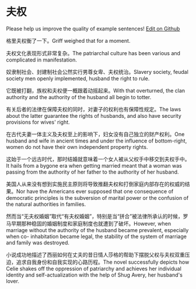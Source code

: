 # 夫权

Please help us improve the quality of example sentences! [Edit on Github](https://github.com/jiyushe/jiyu-example-sentence-source/blob/main/chinese/fuquan.md)

<p><span class="chinese">格里夫权衡了一下。</span><span class="english">Griff weighed that for a moment.</span></p>

<p><span class="chinese">夫权文化表现形式非常复杂。</span><span class="english">The patriarchal culture has been various and complicated in manifestation.</span></p>

<p><span class="chinese">奴隶制社会、封建制社会公然实行男尊女卑、夫权统治。</span><span class="english">Slavery society, feudal society men openly implemented, husband the right to rule.</span></p>

<p><span class="chinese">它既被打翻，族权和夫权便一概跟着动摇起来。</span><span class="english">With that overturned, the clan authority and the authority of the husband all begin to totter.</span></p>

<p><span class="chinese">有关后者的法律在保障夫权的同时，对妻子的权利也有保障性规定。</span><span class="english">The laws about the latter guarantee the rights of husbands, and also have security provisions for wives' right.</span></p>

<p><span class="chinese">在古代夫妻一体主义及夫权至上的影响下，妇女没有自己独立的财产权利。</span><span class="english">One husband and wife in ancient times and under the influence of bottom-right, women do not have their own independent property rights.</span></p>

<p><span class="chinese">这始于一个远古时代，那时结婚就意味着一个女人被从父权手中移交到夫权手中。</span><span class="english">It hails from a bygone era when getting married meant that a woman was passing from the authority of her father to the authority of her husband.</span></p>

<p><span class="chinese">美国人从来没有想到实施民主原则将导致推翻夫权和打倒家庭内部存在的权威的结果。</span><span class="english">Nor have the Americans ever supposed that one consequence of democratic principles is the subversion of marital power or the confusion of the natural authorities in families.</span></p>

<p><span class="chinese">然而当“无夫权婚姻”取代“有夫权婚姻”，特别是当“拼合”被法律所承认的时候，罗马早期那种稳固的婚姻制度和家庭制度也就遭到了破坏。</span><span class="english">However, when marriage without the authority of the husband became prevalent, especially when co- inhabitation became legal, the stability of the system of marriage and family was destroyed.</span></p>

<p><span class="chinese">小说成功地描述了西丽如何在丈夫的昔日情人莎格的帮助下摆脱父权与夫权双重压迫，追求自我身份和自我实现的心路历程。</span><span class="english">The novel successfully depicts how Celie shakes off the oppression of patriarchy and achieves her individual identity and self-actualization with the help of Shug Avery, her husband's lover.</span></p>

